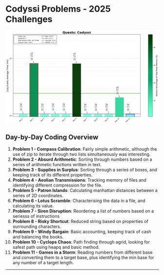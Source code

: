 # Codyssi Problems - 2025 Challenges
![Codyssi 2025 Run Time](Codyssi_Log_plot.png)

## Day-by-Day Coding Overview

1. **Problem 1 - Compass Calibration**: Fairly simple arithmetic, although the use of zip to iterate through two lists simultaneously was interesting.
2. **Problem 2 - Absurd Arithmetic**: Sorting through numbers based on a series of arithmetic functions written in text.
3. **Problem 3 - Supplies in Surplus**: Sorting through a series of boxes, and keeping track of its different properties.
4. **Problem 4 - Aeolian Transmissions**: Tracking memory of files and identifying different compression for the file.
5. **Problem 5 - Patron Islands**: Calculating manhattan distances between a series of 2D coordinates.
6. **Problem 6 - Lotus Scramble**: Characterising the data in a file, and calculating its value.
7. **Problem 7 - Siren Disruption**: Reordering a list of numbers based on a seriesss of instructions
8. **Problem 8 - Risky Shortcut**: Reduced string based on properties of surrounding characters.
9. **Problem 9 - Windy Bargain**: Basic accounting, keeping track of cash and balancing the books.
10. **Problem 10 - Cyclops Chaos**: Path finding through agrid, looking for safest path using heapq and basic method.
11. **Problem 11 - Games in a Storm**: Reading numbers from different base and converting them to a target base, plus identifying the min base for any number of a target length.
---
